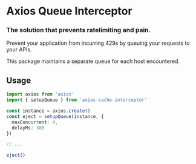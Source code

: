 # Axios Queue Interceptor
### The solution that prevents ratelimiting and pain.

Prevent your application from incurring 429s by queuing your requests to your APIs.

This package maintains a separate queue for each host encountered.

## Usage
```ts
import axios from 'axios'
import { setupQueue } from 'axios-cache-interceptor'

const instance = axios.create()
const eject = setupQueue(instance, {
  maxConcurrent: 4,
  delayMs: 300
})

// ...

eject()
```
